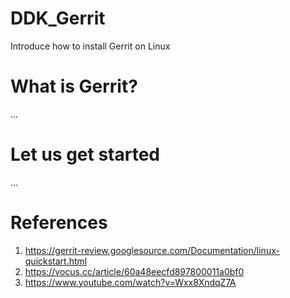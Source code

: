 # DDK_Gerrit
Introduce how to install Gerrit on Linux

# What is Gerrit?
... </br>

# Let us get started
... </br>

# References
1. https://gerrit-review.googlesource.com/Documentation/linux-quickstart.html
2. https://vocus.cc/article/60a48eecfd897800011a0bf0
3. https://www.youtube.com/watch?v=Wxx8XndqZ7A
